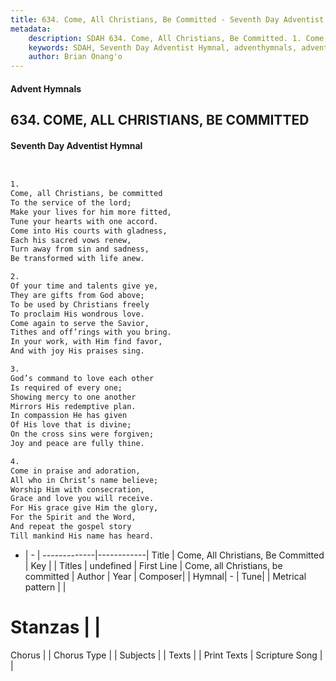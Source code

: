 ```yaml
---
title: 634. Come, All Christians, Be Committed - Seventh Day Adventist Hymnal
metadata:
    description: SDAH 634. Come, All Christians, Be Committed. 1. Come, all Christians, be committed To the service of the lord; Make your lives for him more fitted, Tune your hearts with one accord. Come into His courts with gladness, Each his sacred vows renew, Turn away from sin and sadness, Be transformed with life anew.
    keywords: SDAH, Seventh Day Adventist Hymnal, adventhymnals, advent hymnals, Come, All Christians, Be Committed, Come, all Christians, be committed 
    author: Brian Onang'o
---
```


#### Advent Hymnals
## 634. COME, ALL CHRISTIANS, BE COMMITTED
#### Seventh Day Adventist Hymnal

```txt


1.
Come, all Christians, be committed
To the service of the lord;
Make your lives for him more fitted,
Tune your hearts with one accord.
Come into His courts with gladness,
Each his sacred vows renew,
Turn away from sin and sadness,
Be transformed with life anew.

2.
Of your time and talents give ye,
They are gifts from God above;
To be used by Christians freely
To proclaim His wondrous love.
Come again to serve the Savior,
Tithes and off’rings with you bring.
In your work, with Him find favor,
And with joy His praises sing.

3.
God’s command to love each other
Is required of every one;
Showing mercy to one another
Mirrors His redemptive plan.
In compassion He has given
Of His love that is divine;
On the cross sins were forgiven;
Joy and peace are fully thine.

4.
Come in praise and adoration,
All who in Christ’s name believe;
Worship Him with consecration,
Grace and love you will receive.
For His grace give Him the glory,
For the Spirit and the Word,
And repeat the gospel story
Till mankind His name has heard.


```

- |   -  |
-------------|------------|
Title | Come, All Christians, Be Committed |
Key |  |
Titles | undefined |
First Line | Come, all Christians, be committed |
Author | 
Year | 
Composer|  |
Hymnal|  - |
Tune|  |
Metrical pattern | |
# Stanzas |  |
Chorus |  |
Chorus Type |  |
Subjects |  |
Texts |  |
Print Texts | 
Scripture Song |  |
  
